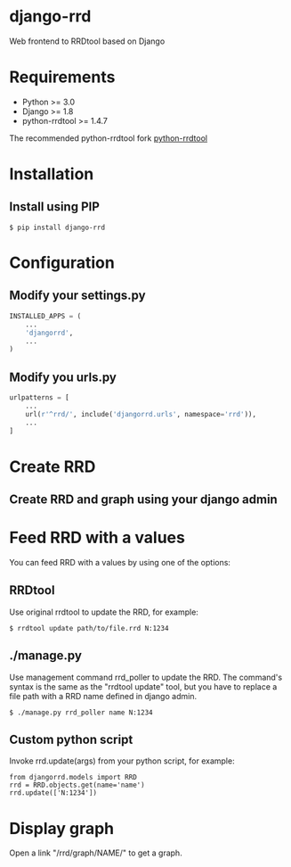 django-rrd
==========

Web frontend to RRDtool based on Django

Requirements
============

* Python >= 3.0
* Django >= 1.8
* python-rrdtool >= 1.4.7

The recommended python-rrdtool fork [python-rrdtool](https://github.com/alertedsnake/python-rrdtool)


Installation
============

Install using PIP
-----------------

```
$ pip install django-rrd
```

Configuration
=============

Modify your settings.py
-----------------------

```python
INSTALLED_APPS = (
    ...
    'djangorrd',
    ...
)
```

Modify you urls.py
------------------

```python
urlpatterns = [
    ...
    url(r'^rrd/', include('djangorrd.urls', namespace='rrd')),
    ...
]
```

Create RRD
==========

Create RRD and graph using your django admin
--------------------------------------------

Feed RRD with a values
======================

You can feed RRD with a values by using one of the options:

RRDtool
-------

Use original rrdtool to update the RRD, for example:
```
$ rrdtool update path/to/file.rrd N:1234
```

./manage.py
-----------

Use management command rrd_poller to update the RRD.
The command's syntax is the same as the "rrdtool update" tool,
but you have to replace a file path with a RRD name defined in django admin.
```
$ ./manage.py rrd_poller name N:1234
```

Custom python script
--------------------

Invoke rrd.update(args) from your python script, for example:
```
from djangorrd.models import RRD
rrd = RRD.objects.get(name='name')
rrd.update(['N:1234'])
```

Display graph
=============

Open a link "/rrd/graph/NAME/" to get a graph.
